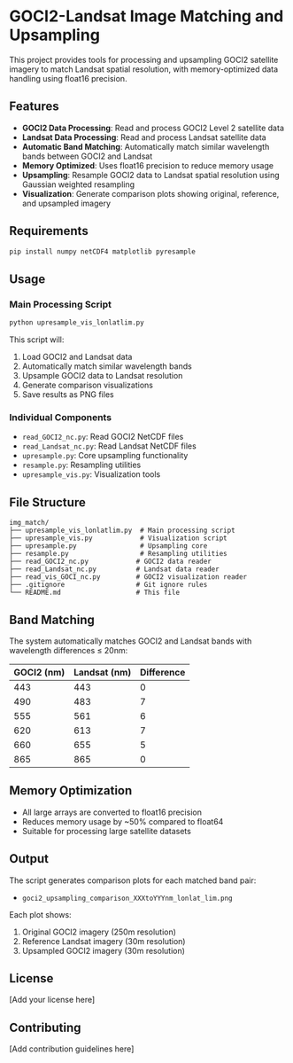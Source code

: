# GOCI2-Landsat Image Matching and Upsampling

This project provides tools for processing and upsampling GOCI2 satellite imagery to match Landsat spatial resolution, with memory-optimized data handling using float16 precision.

## Features

- **GOCI2 Data Processing**: Read and process GOCI2 Level 2 satellite data
- **Landsat Data Processing**: Read and process Landsat satellite data  
- **Automatic Band Matching**: Automatically match similar wavelength bands between GOCI2 and Landsat
- **Memory Optimized**: Uses float16 precision to reduce memory usage
- **Upsampling**: Resample GOCI2 data to Landsat spatial resolution using Gaussian weighted resampling
- **Visualization**: Generate comparison plots showing original, reference, and upsampled imagery

## Requirements

```bash
pip install numpy netCDF4 matplotlib pyresample
```

## Usage

### Main Processing Script

```python
python upresample_vis_lonlatlim.py
```

This script will:
1. Load GOCI2 and Landsat data
2. Automatically match similar wavelength bands
3. Upsample GOCI2 data to Landsat resolution
4. Generate comparison visualizations
5. Save results as PNG files

### Individual Components

- `read_GOCI2_nc.py`: Read GOCI2 NetCDF files
- `read_Landsat_nc.py`: Read Landsat NetCDF files  
- `upresample.py`: Core upsampling functionality
- `resample.py`: Resampling utilities
- `upresample_vis.py`: Visualization tools

## File Structure

```
img_match/
├── upresample_vis_lonlatlim.py  # Main processing script
├── upresample_vis.py            # Visualization script
├── upresample.py                # Upsampling core
├── resample.py                  # Resampling utilities
├── read_GOCI2_nc.py            # GOCI2 data reader
├── read_Landsat_nc.py          # Landsat data reader
├── read_vis_GOCI_nc.py         # GOCI2 visualization reader
├── .gitignore                  # Git ignore rules
└── README.md                   # This file
```

## Band Matching

The system automatically matches GOCI2 and Landsat bands with wavelength differences ≤ 20nm:

| GOCI2 (nm) | Landsat (nm) | Difference |
|------------|--------------|------------|
| 443        | 443          | 0          |
| 490        | 483          | 7          |
| 555        | 561          | 6          |
| 620        | 613          | 7          |
| 660        | 655          | 5          |
| 865        | 865          | 0          |

## Memory Optimization

- All large arrays are converted to float16 precision
- Reduces memory usage by ~50% compared to float64
- Suitable for processing large satellite datasets

## Output

The script generates comparison plots for each matched band pair:
- `goci2_upsampling_comparison_XXXtoYYYnm_lonlat_lim.png`

Each plot shows:
1. Original GOCI2 imagery (250m resolution)
2. Reference Landsat imagery (30m resolution)  
3. Upsampled GOCI2 imagery (30m resolution)

## License

[Add your license here]

## Contributing

[Add contribution guidelines here]
